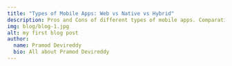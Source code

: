 ```yaml
---
title: "Types of Mobile Apps: Web vs Native vs Hybrid"
description: Pros and Cons of different types of mobile apps. Comparative study on performance, cost, maintenance etc.
img: blog/blog-1.jpg
alt: my first blog post
author:
  name: Pramod Devireddy
  bio: All about Pramod Devireddy
---
```

